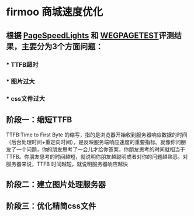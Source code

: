 # firmoo 商城速度优化
## 根据 [PageSpeedLights](https://developers.google.com/speed/pagespeed/insights/?hl=zh-cn) 和 [WEGPAGETEST](https://webpagetest.org/easy.php)评测结果，主要分为3个方面问题：
### * TTFB超时
### * 图片过大
### * css文件过大

## 阶段一：缩短TTFB
TTFB:Time to First Byte 的缩写，指的是浏览器开始收到服务器响应数据的时间（后台处理时间+重定向时间），是反映服务端响应速度的重要指标。就像你问朋友了一个问题，你的朋友思考了一会儿才给你答案，你朋友思考的时间就相当于 TTFB。你朋友思考的时间越短，就说明你朋友越聪明或者对你的问题越熟悉。对服务器来说，TTFB 时间越短，就说明服务器响应越快

## 阶段二：建立图片处理服务器

## 阶段三：优化精简css文件
